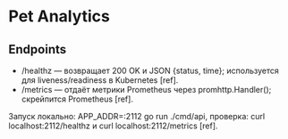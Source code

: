 # Pet Analytics
## Endpoints

- /healthz — возвращает 200 OK и JSON {status, time}; используется для liveness/readiness в Kubernetes [ref].
- /metrics — отдаёт метрики Prometheus через promhttp.Handler(); скрейпится Prometheus [ref].

Запуск локально: APP_ADDR=:2112 go run ./cmd/api, проверка: curl localhost:2112/healthz и curl localhost:2112/metrics [ref].
